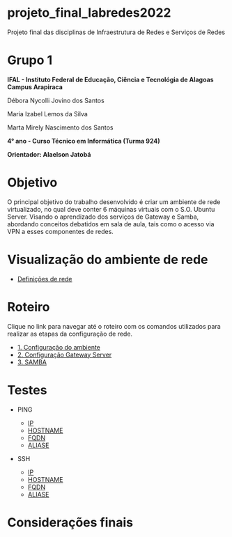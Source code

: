 # projeto_final_labredes2022
Projeto final das disciplinas de Infraestrutura de Redes e Serviços de Redes

# Grupo 1

**IFAL - Instituto Federal de Educação, Ciência e Tecnológia de Alagoas**
**Campus Arapiraca**

Débora Nycolli Jovino dos Santos

Maria Izabel Lemos da Silva

Marta Mirely Nascimento dos Santos

**4° ano - Curso Técnico em Informática (Turma 924)**

**Orientador: Alaelson Jatobá**

# Objetivo

O principal objetivo do trabalho desenvolvido é criar um ambiente de rede virtualizado, no qual deve conter 6 máquinas virtuais com o S.O. Ubuntu Server. Visando o aprendizado dos serviços de Gateway e Samba, abordando conceitos debatidos em sala de aula, tais como o acesso via VPN a esses componentes de redes.

# Visualização do ambiente de rede
* [Definições de rede](https://github.com/mabellemos/projeto_final_labredes2022/blob/main/definicao_de_rede.md)

# Roteiro
Clique no link para navegar até o roteiro com os comandos utilizados para realizar as etapas da configuração de rede.

* [1. Configuração do ambiente]()
* [2. Configuração Gateway Server]()
* [3. SAMBA]()

# Testes

* PING

   - [IP]()
   - [HOSTNAME]()
   - [FQDN]()
   - [ALIASE]()
   
* SSH

   - [IP]()
   - [HOSTNAME]()
   - [FQDN]()
   - [ALIASE]()

# Considerações finais
